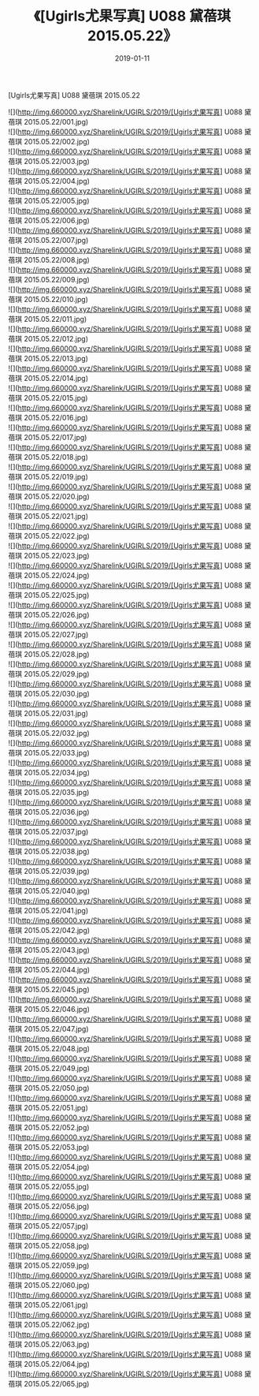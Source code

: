 ﻿---
layout: post
title:  《[Ugirls尤果写真] U088 黛蓓琪 2015.05.22》
date:   2019-01-11
img: http://img.660000.xyz/Sharelink/UGIRLS/2019/[Ugirls尤果写真] U088 黛蓓琪 2015.05.22/000.jpg
categories: [美女, 清纯, 唯美]
---

[Ugirls尤果写真] U088 黛蓓琪 2015.05.22

 ![](http://img.660000.xyz/Sharelink/UGIRLS/2019/[Ugirls尤果写真] U088 黛蓓琪 2015.05.22/001.jpg) <br>![](http://img.660000.xyz/Sharelink/UGIRLS/2019/[Ugirls尤果写真] U088 黛蓓琪 2015.05.22/002.jpg) <br>![](http://img.660000.xyz/Sharelink/UGIRLS/2019/[Ugirls尤果写真] U088 黛蓓琪 2015.05.22/003.jpg) <br>![](http://img.660000.xyz/Sharelink/UGIRLS/2019/[Ugirls尤果写真] U088 黛蓓琪 2015.05.22/004.jpg) <br>![](http://img.660000.xyz/Sharelink/UGIRLS/2019/[Ugirls尤果写真] U088 黛蓓琪 2015.05.22/005.jpg) <br>![](http://img.660000.xyz/Sharelink/UGIRLS/2019/[Ugirls尤果写真] U088 黛蓓琪 2015.05.22/006.jpg) <br>![](http://img.660000.xyz/Sharelink/UGIRLS/2019/[Ugirls尤果写真] U088 黛蓓琪 2015.05.22/007.jpg) <br>![](http://img.660000.xyz/Sharelink/UGIRLS/2019/[Ugirls尤果写真] U088 黛蓓琪 2015.05.22/008.jpg) <br>![](http://img.660000.xyz/Sharelink/UGIRLS/2019/[Ugirls尤果写真] U088 黛蓓琪 2015.05.22/009.jpg) <br>![](http://img.660000.xyz/Sharelink/UGIRLS/2019/[Ugirls尤果写真] U088 黛蓓琪 2015.05.22/010.jpg) <br>![](http://img.660000.xyz/Sharelink/UGIRLS/2019/[Ugirls尤果写真] U088 黛蓓琪 2015.05.22/011.jpg) <br>![](http://img.660000.xyz/Sharelink/UGIRLS/2019/[Ugirls尤果写真] U088 黛蓓琪 2015.05.22/012.jpg) <br>![](http://img.660000.xyz/Sharelink/UGIRLS/2019/[Ugirls尤果写真] U088 黛蓓琪 2015.05.22/013.jpg) <br>![](http://img.660000.xyz/Sharelink/UGIRLS/2019/[Ugirls尤果写真] U088 黛蓓琪 2015.05.22/014.jpg) <br>![](http://img.660000.xyz/Sharelink/UGIRLS/2019/[Ugirls尤果写真] U088 黛蓓琪 2015.05.22/015.jpg) <br>![](http://img.660000.xyz/Sharelink/UGIRLS/2019/[Ugirls尤果写真] U088 黛蓓琪 2015.05.22/016.jpg) <br>![](http://img.660000.xyz/Sharelink/UGIRLS/2019/[Ugirls尤果写真] U088 黛蓓琪 2015.05.22/017.jpg) <br>![](http://img.660000.xyz/Sharelink/UGIRLS/2019/[Ugirls尤果写真] U088 黛蓓琪 2015.05.22/018.jpg) <br>![](http://img.660000.xyz/Sharelink/UGIRLS/2019/[Ugirls尤果写真] U088 黛蓓琪 2015.05.22/019.jpg) <br>![](http://img.660000.xyz/Sharelink/UGIRLS/2019/[Ugirls尤果写真] U088 黛蓓琪 2015.05.22/020.jpg) <br>![](http://img.660000.xyz/Sharelink/UGIRLS/2019/[Ugirls尤果写真] U088 黛蓓琪 2015.05.22/021.jpg) <br>![](http://img.660000.xyz/Sharelink/UGIRLS/2019/[Ugirls尤果写真] U088 黛蓓琪 2015.05.22/022.jpg) <br>![](http://img.660000.xyz/Sharelink/UGIRLS/2019/[Ugirls尤果写真] U088 黛蓓琪 2015.05.22/023.jpg) <br>![](http://img.660000.xyz/Sharelink/UGIRLS/2019/[Ugirls尤果写真] U088 黛蓓琪 2015.05.22/024.jpg) <br>![](http://img.660000.xyz/Sharelink/UGIRLS/2019/[Ugirls尤果写真] U088 黛蓓琪 2015.05.22/025.jpg) <br>![](http://img.660000.xyz/Sharelink/UGIRLS/2019/[Ugirls尤果写真] U088 黛蓓琪 2015.05.22/026.jpg) <br>![](http://img.660000.xyz/Sharelink/UGIRLS/2019/[Ugirls尤果写真] U088 黛蓓琪 2015.05.22/027.jpg) <br>![](http://img.660000.xyz/Sharelink/UGIRLS/2019/[Ugirls尤果写真] U088 黛蓓琪 2015.05.22/028.jpg) <br>![](http://img.660000.xyz/Sharelink/UGIRLS/2019/[Ugirls尤果写真] U088 黛蓓琪 2015.05.22/029.jpg) <br>![](http://img.660000.xyz/Sharelink/UGIRLS/2019/[Ugirls尤果写真] U088 黛蓓琪 2015.05.22/030.jpg) <br>![](http://img.660000.xyz/Sharelink/UGIRLS/2019/[Ugirls尤果写真] U088 黛蓓琪 2015.05.22/031.jpg) <br>![](http://img.660000.xyz/Sharelink/UGIRLS/2019/[Ugirls尤果写真] U088 黛蓓琪 2015.05.22/032.jpg) <br>![](http://img.660000.xyz/Sharelink/UGIRLS/2019/[Ugirls尤果写真] U088 黛蓓琪 2015.05.22/033.jpg) <br>![](http://img.660000.xyz/Sharelink/UGIRLS/2019/[Ugirls尤果写真] U088 黛蓓琪 2015.05.22/034.jpg) <br>![](http://img.660000.xyz/Sharelink/UGIRLS/2019/[Ugirls尤果写真] U088 黛蓓琪 2015.05.22/035.jpg) <br>![](http://img.660000.xyz/Sharelink/UGIRLS/2019/[Ugirls尤果写真] U088 黛蓓琪 2015.05.22/036.jpg) <br>![](http://img.660000.xyz/Sharelink/UGIRLS/2019/[Ugirls尤果写真] U088 黛蓓琪 2015.05.22/037.jpg) <br>![](http://img.660000.xyz/Sharelink/UGIRLS/2019/[Ugirls尤果写真] U088 黛蓓琪 2015.05.22/038.jpg) <br>![](http://img.660000.xyz/Sharelink/UGIRLS/2019/[Ugirls尤果写真] U088 黛蓓琪 2015.05.22/039.jpg) <br>![](http://img.660000.xyz/Sharelink/UGIRLS/2019/[Ugirls尤果写真] U088 黛蓓琪 2015.05.22/040.jpg) <br>![](http://img.660000.xyz/Sharelink/UGIRLS/2019/[Ugirls尤果写真] U088 黛蓓琪 2015.05.22/041.jpg) <br>![](http://img.660000.xyz/Sharelink/UGIRLS/2019/[Ugirls尤果写真] U088 黛蓓琪 2015.05.22/042.jpg) <br>![](http://img.660000.xyz/Sharelink/UGIRLS/2019/[Ugirls尤果写真] U088 黛蓓琪 2015.05.22/043.jpg) <br>![](http://img.660000.xyz/Sharelink/UGIRLS/2019/[Ugirls尤果写真] U088 黛蓓琪 2015.05.22/044.jpg) <br>![](http://img.660000.xyz/Sharelink/UGIRLS/2019/[Ugirls尤果写真] U088 黛蓓琪 2015.05.22/045.jpg) <br>![](http://img.660000.xyz/Sharelink/UGIRLS/2019/[Ugirls尤果写真] U088 黛蓓琪 2015.05.22/046.jpg) <br>![](http://img.660000.xyz/Sharelink/UGIRLS/2019/[Ugirls尤果写真] U088 黛蓓琪 2015.05.22/047.jpg) <br>![](http://img.660000.xyz/Sharelink/UGIRLS/2019/[Ugirls尤果写真] U088 黛蓓琪 2015.05.22/048.jpg) <br>![](http://img.660000.xyz/Sharelink/UGIRLS/2019/[Ugirls尤果写真] U088 黛蓓琪 2015.05.22/049.jpg) <br>![](http://img.660000.xyz/Sharelink/UGIRLS/2019/[Ugirls尤果写真] U088 黛蓓琪 2015.05.22/050.jpg) <br>![](http://img.660000.xyz/Sharelink/UGIRLS/2019/[Ugirls尤果写真] U088 黛蓓琪 2015.05.22/051.jpg) <br>![](http://img.660000.xyz/Sharelink/UGIRLS/2019/[Ugirls尤果写真] U088 黛蓓琪 2015.05.22/052.jpg) <br>![](http://img.660000.xyz/Sharelink/UGIRLS/2019/[Ugirls尤果写真] U088 黛蓓琪 2015.05.22/053.jpg) <br>![](http://img.660000.xyz/Sharelink/UGIRLS/2019/[Ugirls尤果写真] U088 黛蓓琪 2015.05.22/054.jpg) <br>![](http://img.660000.xyz/Sharelink/UGIRLS/2019/[Ugirls尤果写真] U088 黛蓓琪 2015.05.22/055.jpg) <br>![](http://img.660000.xyz/Sharelink/UGIRLS/2019/[Ugirls尤果写真] U088 黛蓓琪 2015.05.22/056.jpg) <br>![](http://img.660000.xyz/Sharelink/UGIRLS/2019/[Ugirls尤果写真] U088 黛蓓琪 2015.05.22/057.jpg) <br>![](http://img.660000.xyz/Sharelink/UGIRLS/2019/[Ugirls尤果写真] U088 黛蓓琪 2015.05.22/058.jpg) <br>![](http://img.660000.xyz/Sharelink/UGIRLS/2019/[Ugirls尤果写真] U088 黛蓓琪 2015.05.22/059.jpg) <br>![](http://img.660000.xyz/Sharelink/UGIRLS/2019/[Ugirls尤果写真] U088 黛蓓琪 2015.05.22/060.jpg) <br>![](http://img.660000.xyz/Sharelink/UGIRLS/2019/[Ugirls尤果写真] U088 黛蓓琪 2015.05.22/061.jpg) <br>![](http://img.660000.xyz/Sharelink/UGIRLS/2019/[Ugirls尤果写真] U088 黛蓓琪 2015.05.22/062.jpg) <br>![](http://img.660000.xyz/Sharelink/UGIRLS/2019/[Ugirls尤果写真] U088 黛蓓琪 2015.05.22/063.jpg) <br>![](http://img.660000.xyz/Sharelink/UGIRLS/2019/[Ugirls尤果写真] U088 黛蓓琪 2015.05.22/064.jpg) <br>![](http://img.660000.xyz/Sharelink/UGIRLS/2019/[Ugirls尤果写真] U088 黛蓓琪 2015.05.22/065.jpg) <br>